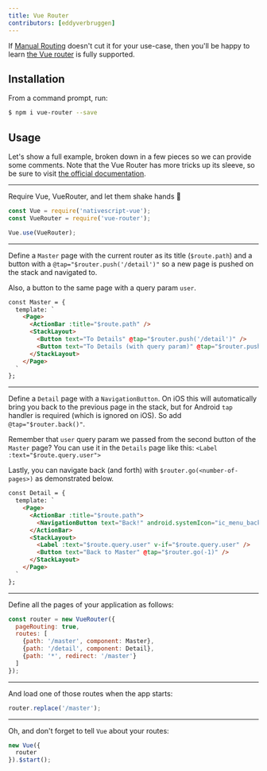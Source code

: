 ```yaml
---
title: Vue Router
contributors: [eddyverbruggen]
---
```


If [Manual Routing](/en/docs/routing/manual-routing) doesn't cut it for your use-case,
then you'll be happy to learn [the Vue router](https://router.vuejs.org/en/) is fully supported.

## Installation
From a command prompt, run:
```bash
$ npm i vue-router --save
```

## Usage
Let's show a full example, broken down in a few pieces so we can provide some comments.
Note that the Vue Router has more tricks up its sleeve, so be sure to visit
[the official documentation](https://router.vuejs.org/en/).

---
Require Vue, VueRouter, and let them shake hands 🤝
```js
const Vue = require('nativescript-vue');
const VueRouter = require('vue-router');

Vue.use(VueRouter);
```

---
Define a `Master` page with the current router as its title (`$route.path`)
and a button with a `@tap="$router.push('/detail')"` so a new page is pushed on the stack and navigated to.

Also, a button to the same page with a query param `user`.
```html
const Master = {
  template: `
    <Page>
      <ActionBar :title="$route.path" />
      <StackLayout>
        <Button text="To Details" @tap="$router.push('/detail')" />
        <Button text="To Details (with query param)" @tap="$router.push('/detail?user=John+Appleseed')"></Button>
      </StackLayout>
    </Page>
  `
};
```

---
Define a `Detail` page with a `NavigationButton`. On iOS this will automatically bring you back to the
previous page in the stack, but for Android `tap` handler is required (which is ignored on iOS).
So add `@tap="$router.back()"`.

Remember that `user` query param we passed from the second button of the `Master` page? You can use it in the `Details`
page like this: `<Label :text="$route.query.user">`

Lastly, you can navigate back (and forth) with `$router.go(<number-of-pages>)` as demonstrated below.

```html
const Detail = {
  template: `
    <Page>
      <ActionBar :title="$route.path">
        <NavigationButton text="Back!" android.systemIcon="ic_menu_back" @tap="$router.back()" />
      </ActionBar>
      <StackLayout>
        <Label :text="$route.query.user" v-if="$route.query.user" />
        <Button text="Back to Master" @tap="$router.go(-1)" />
      </StackLayout>
    </Page>
  `
};
```

---
Define all the pages of your application as follows:
```js
const router = new VueRouter({
  pageRouting: true,
  routes: [
    {path: '/master', component: Master},
    {path: '/detail', component: Detail},
    {path: '*', redirect: '/master'}
  ]
});
```

---
And load one of those routes when the app starts:
```js
router.replace('/master');
```

---
Oh, and don't forget to tell `Vue` about your routes:
```js
new Vue({
  router
}).$start();
```
